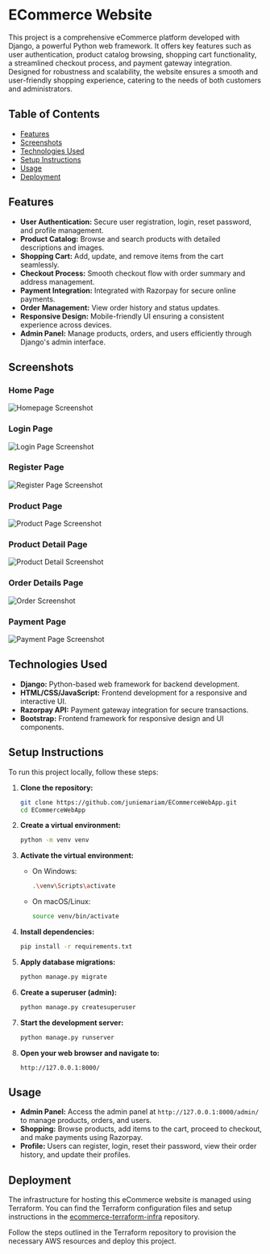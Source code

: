 # ECommerce Website

This project is a comprehensive eCommerce platform developed with Django, a powerful Python web framework. It offers key features such as user authentication, product catalog browsing, shopping cart functionality, a streamlined checkout process, and payment gateway integration. Designed for robustness and scalability, the website ensures a smooth and user-friendly shopping experience, catering to the needs of both customers and administrators.

## Table of Contents
- [Features](#features)
- [Screenshots](#screenshots)
- [Technologies Used](#technologies-used)
- [Setup Instructions](#setup-instructions)
- [Usage](#usage)
- [Deployment](#deployment)

## Features
- **User Authentication:** Secure user registration, login, reset password, and profile management.
- **Product Catalog:** Browse and search products with detailed descriptions and images.
- **Shopping Cart:** Add, update, and remove items from the cart seamlessly.
- **Checkout Process:** Smooth checkout flow with order summary and address management.
- **Payment Integration:** Integrated with Razorpay for secure online payments.
- **Order Management:** View order history and status updates.
- **Responsive Design:** Mobile-friendly UI ensuring a consistent experience across devices.
- **Admin Panel:** Manage products, orders, and users efficiently through Django's admin interface.

## Screenshots

### Home Page
![Homepage Screenshot](screenshots/WelcomePage.png)

### Login Page
![Login Page Screenshot](screenshots/signIn.png)

### Register Page
![Register Page Screenshot](screenshots/register.png)

### Product Page
![Product Page Screenshot](screenshots/prodPage.png)

### Product Detail Page
![Product Detail Screenshot](screenshots/productdetailpage.png)

### Order Details Page
![Order Screenshot](screenshots/cartPage.png)

### Payment Page
![Payment Page Screenshot](screenshots/PaymentPage.png)


## Technologies Used
- **Django:** Python-based web framework for backend development.
- **HTML/CSS/JavaScript:** Frontend development for a responsive and interactive UI.
- **Razorpay API:** Payment gateway integration for secure transactions.
- **Bootstrap:** Frontend framework for responsive design and UI components.

## Setup Instructions
To run this project locally, follow these steps:

1. **Clone the repository:**
   ```bash
   git clone https://github.com/juniemariam/ECommerceWebApp.git
   cd ECommerceWebApp
   ```

2. **Create a virtual environment:**
   ```bash
   python -m venv venv
   ```
   
3. **Activate the virtual environment:**
   - On Windows:
     ```bash
     .\venv\Scripts\activate
     ```
   - On macOS/Linux:
     ```bash
     source venv/bin/activate
     ```

4. **Install dependencies:**
   ```bash
   pip install -r requirements.txt
   ```

5. **Apply database migrations:**
   ```bash
   python manage.py migrate
   ```

6. **Create a superuser (admin):**
   ```bash
   python manage.py createsuperuser
   ```

7. **Start the development server:**
   ```bash
   python manage.py runserver
   ```

8. **Open your web browser and navigate to:**
   ```
   http://127.0.0.1:8000/
   ```

## Usage
- **Admin Panel:** Access the admin panel at `http://127.0.0.1:8000/admin/` to manage products, orders, and users.
- **Shopping:** Browse products, add items to the cart, proceed to checkout, and make payments using Razorpay.
- **Profile:** Users can register, login, reset their password, view their order history, and update their profiles.

## Deployment
The infrastructure for hosting this eCommerce website is managed using Terraform. You can find the Terraform configuration files and setup instructions in the [ecommerce-terraform-infra](https://github.com/juniemariam/terraform-ecommerce-aws-hosting) repository.

Follow the steps outlined in the Terraform repository to provision the necessary AWS resources and deploy this project.



